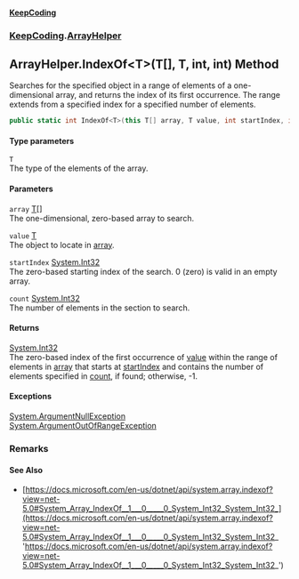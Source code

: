 #### [KeepCoding](index.md 'index')
### [KeepCoding](KeepCoding.md 'KeepCoding').[ArrayHelper](ArrayHelper.md 'KeepCoding.ArrayHelper')
## ArrayHelper.IndexOf&lt;T&gt;(T[], T, int, int) Method
Searches for the specified object in a range of elements of a one-dimensional array, and returns the index of its first occurrence. The range extends from a specified index for a specified number of elements.  
```csharp
public static int IndexOf<T>(this T[] array, T value, int startIndex, int count);
```
#### Type parameters
<a name='KeepCoding_ArrayHelper_IndexOf_T_(T___T_int_int)_T'></a>
`T`  
The type of the elements of the array.
  
#### Parameters
<a name='KeepCoding_ArrayHelper_IndexOf_T_(T___T_int_int)_array'></a>
`array` [T](ArrayHelper_IndexOf_n3tCf_i5UgsK4mxVaInF1Q.md#KeepCoding_ArrayHelper_IndexOf_T_(T___T_int_int)_T 'KeepCoding.ArrayHelper.IndexOf&lt;T&gt;(T[], T, int, int).T')[[]](https://docs.microsoft.com/en-us/dotnet/api/System.Array 'System.Array')  
The one-dimensional, zero-based array to search.
  
<a name='KeepCoding_ArrayHelper_IndexOf_T_(T___T_int_int)_value'></a>
`value` [T](ArrayHelper_IndexOf_n3tCf_i5UgsK4mxVaInF1Q.md#KeepCoding_ArrayHelper_IndexOf_T_(T___T_int_int)_T 'KeepCoding.ArrayHelper.IndexOf&lt;T&gt;(T[], T, int, int).T')  
The object to locate in [array](ArrayHelper_IndexOf_n3tCf_i5UgsK4mxVaInF1Q.md#KeepCoding_ArrayHelper_IndexOf_T_(T___T_int_int)_array 'KeepCoding.ArrayHelper.IndexOf&lt;T&gt;(T[], T, int, int).array').
  
<a name='KeepCoding_ArrayHelper_IndexOf_T_(T___T_int_int)_startIndex'></a>
`startIndex` [System.Int32](https://docs.microsoft.com/en-us/dotnet/api/System.Int32 'System.Int32')  
The zero-based starting index of the search. 0 (zero) is valid in an empty array.
  
<a name='KeepCoding_ArrayHelper_IndexOf_T_(T___T_int_int)_count'></a>
`count` [System.Int32](https://docs.microsoft.com/en-us/dotnet/api/System.Int32 'System.Int32')  
The number of elements in the section to search.
  
#### Returns
[System.Int32](https://docs.microsoft.com/en-us/dotnet/api/System.Int32 'System.Int32')  
The zero-based index of the first occurrence of [value](ArrayHelper_IndexOf_n3tCf_i5UgsK4mxVaInF1Q.md#KeepCoding_ArrayHelper_IndexOf_T_(T___T_int_int)_value 'KeepCoding.ArrayHelper.IndexOf&lt;T&gt;(T[], T, int, int).value') within the range of elements in [array](ArrayHelper_IndexOf_n3tCf_i5UgsK4mxVaInF1Q.md#KeepCoding_ArrayHelper_IndexOf_T_(T___T_int_int)_array 'KeepCoding.ArrayHelper.IndexOf&lt;T&gt;(T[], T, int, int).array') that starts at [startIndex](ArrayHelper_IndexOf_n3tCf_i5UgsK4mxVaInF1Q.md#KeepCoding_ArrayHelper_IndexOf_T_(T___T_int_int)_startIndex 'KeepCoding.ArrayHelper.IndexOf&lt;T&gt;(T[], T, int, int).startIndex') and contains the number of elements specified in [count](ArrayHelper_IndexOf_n3tCf_i5UgsK4mxVaInF1Q.md#KeepCoding_ArrayHelper_IndexOf_T_(T___T_int_int)_count 'KeepCoding.ArrayHelper.IndexOf&lt;T&gt;(T[], T, int, int).count'), if found; otherwise, -1.
#### Exceptions
[System.ArgumentNullException](https://docs.microsoft.com/en-us/dotnet/api/System.ArgumentNullException 'System.ArgumentNullException')  
[System.ArgumentOutOfRangeException](https://docs.microsoft.com/en-us/dotnet/api/System.ArgumentOutOfRangeException 'System.ArgumentOutOfRangeException')  
### Remarks
#### See Also
- [https://docs.microsoft.com/en-us/dotnet/api/system.array.indexof?view=net-5.0#System_Array_IndexOf__1___0_____0_System_Int32_System_Int32_](https://docs.microsoft.com/en-us/dotnet/api/system.array.indexof?view=net-5.0#System_Array_IndexOf__1___0_____0_System_Int32_System_Int32_ 'https://docs.microsoft.com/en-us/dotnet/api/system.array.indexof?view=net-5.0#System_Array_IndexOf__1___0_____0_System_Int32_System_Int32_')
